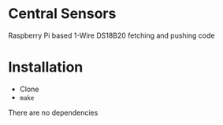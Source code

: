 # Central Sensors
Raspberry Pi based 1-Wire DS18B20 fetching and pushing code

# Installation
- Clone
- `make`

There are no dependencies
